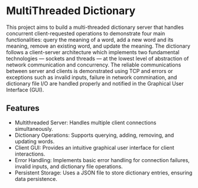 # MultiThreaded Dictionary 

This project aims to build a multi-threaded dictionary server that handles concurrent client-requested operations to demonstrate four main functionalities: query the
meaning of a word, add a new word and its meaning, remove an existing word, and update the meaning. The dictionary follows a client-server architecture which implements two
fundamental technologies — sockets and threads — at the lowest level of abstraction of network communication and concurrency. The reliable communications between server and
clients is demonstrated using TCP and errors or exceptions such as invalid inputs, failure in network commination, and dictionary file I/O are handled properly and notified in the
Graphical User Interface (GUI).

## Features
* Multithreaded Server: Handles multiple client connections simultaneously.
* Dictionary Operations: Supports querying, adding, removing, and updating words.
* Client GUI: Provides an intuitive graphical user interface for client interactions.
* Error Handling: Implements basic error handling for connection failures, invalid inputs, and dictionary file operations.
* Persistent Storage: Uses a JSON file to store dictionary entries, ensuring data persistence.
